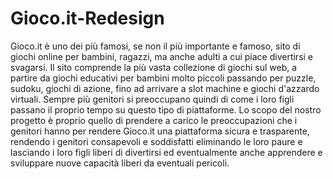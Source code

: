 # Gioco.it-Redesign
Gioco.it è uno dei più famosi, se non il più importante e famoso, sito di giochi online per bambini, ragazzi, ma anche adulti a cui piace divertirsi e svagarsi. Il sito comprende la più vasta collezione di giochi sul web, a partire da giochi educativi per bambini molto piccoli passando per puzzle, sudoku, giochi di azione, fino ad arrivare a slot machine e giochi d'azzardo virtuali. Sempre più genitori si preoccupano quindi di come i loro figli passano il proprio tempo su questo tipo di piattaforme. Lo scopo del nostro progetto è proprio quello di prendere a carico le preoccupazioni che i genitori hanno per rendere Gioco.it una piattaforma sicura e trasparente, rendendo i genitori consapevoli e soddisfatti eliminando le loro paure e lasciando i loro figli liberi di divertirsi ed eventualmente anche apprendere e sviluppare nuove capacità liberi da eventuali pericoli.
